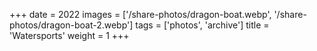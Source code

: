 +++
date = 2022
images = ['/share-photos/dragon-boat.webp', '/share-photos/dragon-boat-2.webp']
tags = ['photos', 'archive']
title = 'Watersports'
weight = 1
+++
